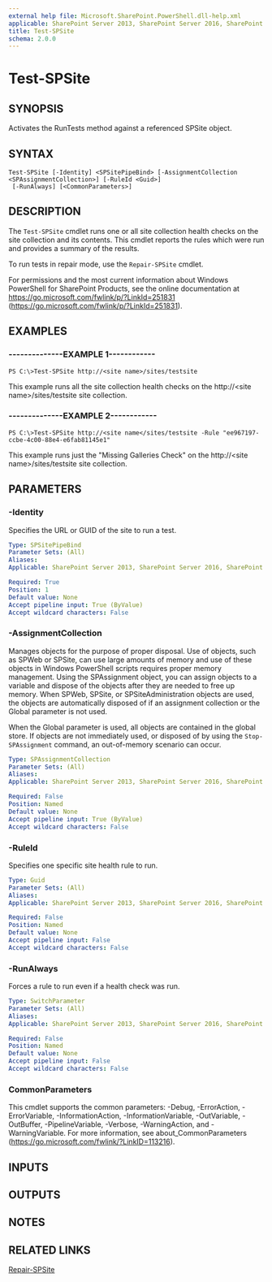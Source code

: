 ```yaml
---
external help file: Microsoft.SharePoint.PowerShell.dll-help.xml
applicable: SharePoint Server 2013, SharePoint Server 2016, SharePoint Server 2019
title: Test-SPSite
schema: 2.0.0
---
```


# Test-SPSite

## SYNOPSIS
Activates the RunTests method against a referenced SPSite object.


## SYNTAX

```
Test-SPSite [-Identity] <SPSitePipeBind> [-AssignmentCollection <SPAssignmentCollection>] [-RuleId <Guid>]
 [-RunAlways] [<CommonParameters>]
```

## DESCRIPTION
The `Test-SPSite` cmdlet runs one or all site collection health checks on the site collection and its contents.
This cmdlet reports the rules which were run and provides a summary of the results.

To run tests in repair mode, use the `Repair-SPSite` cmdlet.

For permissions and the most current information about Windows PowerShell for SharePoint Products, see the online documentation at https://go.microsoft.com/fwlink/p/?LinkId=251831 (https://go.microsoft.com/fwlink/p/?LinkId=251831).

## EXAMPLES

### --------------EXAMPLE 1------------
```
PS C:\>Test-SPSite http://<site name>/sites/testsite
```

This example runs all the site collection health checks on the http://\<site name\>/sites/testsite site collection.

### --------------EXAMPLE 2------------
```
PS C:\>Test-SPSite http://<site name</sites/testsite -Rule "ee967197-ccbe-4c00-88e4-e6fab81145e1"
```

This example runs just the "Missing Galleries Check" on the http://\<site name\>/sites/testsite site collection.

## PARAMETERS

### -Identity
Specifies the URL or GUID of the site to run a test.

```yaml
Type: SPSitePipeBind
Parameter Sets: (All)
Aliases: 
Applicable: SharePoint Server 2013, SharePoint Server 2016, SharePoint Server 2019

Required: True
Position: 1
Default value: None
Accept pipeline input: True (ByValue)
Accept wildcard characters: False
```

### -AssignmentCollection
Manages objects for the purpose of proper disposal.
Use of objects, such as SPWeb or SPSite, can use large amounts of memory and use of these objects in Windows PowerShell scripts requires proper memory management.
Using the SPAssignment object, you can assign objects to a variable and dispose of the objects after they are needed to free up memory.
When SPWeb, SPSite, or SPSiteAdministration objects are used, the objects are automatically disposed of if an assignment collection or the Global parameter is not used.

When the Global parameter is used, all objects are contained in the global store.
If objects are not immediately used, or disposed of by using the `Stop-SPAssignment` command, an out-of-memory scenario can occur.

```yaml
Type: SPAssignmentCollection
Parameter Sets: (All)
Aliases: 
Applicable: SharePoint Server 2013, SharePoint Server 2016, SharePoint Server 2019

Required: False
Position: Named
Default value: None
Accept pipeline input: True (ByValue)
Accept wildcard characters: False
```

### -RuleId
Specifies one specific site health rule to run.

```yaml
Type: Guid
Parameter Sets: (All)
Aliases: 
Applicable: SharePoint Server 2013, SharePoint Server 2016, SharePoint Server 2019

Required: False
Position: Named
Default value: None
Accept pipeline input: False
Accept wildcard characters: False
```

### -RunAlways
Forces a rule to run even if a health check was run.

```yaml
Type: SwitchParameter
Parameter Sets: (All)
Aliases: 
Applicable: SharePoint Server 2013, SharePoint Server 2016, SharePoint Server 2019

Required: False
Position: Named
Default value: None
Accept pipeline input: False
Accept wildcard characters: False
```

### CommonParameters
This cmdlet supports the common parameters: -Debug, -ErrorAction, -ErrorVariable, -InformationAction, -InformationVariable, -OutVariable, -OutBuffer, -PipelineVariable, -Verbose, -WarningAction, and -WarningVariable. For more information, see about_CommonParameters (https://go.microsoft.com/fwlink/?LinkID=113216).

## INPUTS

## OUTPUTS

## NOTES

## RELATED LINKS

[Repair-SPSite](Repair-SPSite.md)
